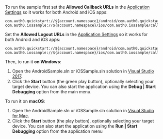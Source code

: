 To run the sample first set the **Allowed Callback URLs** in the [Application Settings](${manage_url}/#/applications/${account.clientId}/settings) so it works for both Android and iOS apps:

  ```text
com.auth0.quickstart://${account.namespace}/android/com.auth0.quickstart/callback com.auth0.iossample://${account.namespace}/ios/com.auth0.iossample/callback
  ```

Set the **Allowed Logout URLs** in the [Application Settings](${manage_url}/#/applications/${account.clientId}/settings) so it works for both Android and iOS apps:

  ```text
com.auth0.quickstart://${account.namespace}/android/com.auth0.quickstart/callback com.auth0.iossample://${account.namespace}/ios/com.auth0.iossample/callback
  ```

Then, to run it **on Windows**:

1) Open the AndroidSample.sln or iOSSample.sln solution in [Visual Studio 2017](https://www.visualstudio.com/vs/).
2) Click the **Start** button (the green play button), optionally selecting your target device. 
You can also start the application using the **Debug | Start Debugging** option from the main menu.

To run it on **macOS**:

1) Open the AndroidSample.sln or iOSSample.sln solution in [Visual Studio for Mac](https://visualstudio.microsoft.com/vs/mac/).
2) Click the **Start** button (the play button), optionally selecting your target device. You can also start the application using the **Run | Start Debugging** option from the application menu
